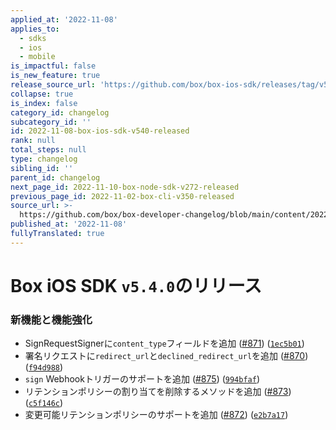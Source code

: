 ```yaml
---
applied_at: '2022-11-08'
applies_to:
  - sdks
  - ios
  - mobile
is_impactful: false
is_new_feature: true
release_source_url: 'https://github.com/box/box-ios-sdk/releases/tag/v5.4.0'
collapse: true
is_index: false
category_id: changelog
subcategory_id: ''
id: 2022-11-08-box-ios-sdk-v540-released
rank: null
total_steps: null
type: changelog
sibling_id: ''
parent_id: changelog
next_page_id: 2022-11-10-box-node-sdk-v272-released
previous_page_id: 2022-11-02-box-cli-v350-released
source_url: >-
  https://github.com/box/box-developer-changelog/blob/main/content/2022/11-08-box-ios-sdk-v540-released.md
published_at: '2022-11-08'
fullyTranslated: true
---
```

# Box iOS SDK `v5.4.0`のリリース

### 新機能と機能強化

* SignRequestSignerに`content_type`フィールドを追加 ([#871][1]) ([`1ec5b01`][2])
* 署名リクエストに`redirect_url`と`declined_redirect_url`を追加 ([#870][3]) ([`f94d988`][4])
* `sign` Webhookトリガーのサポートを追加 ([#875][5]) ([`994bfaf`][6])
* リテンションポリシーの割り当てを削除するメソッドを追加 ([#873][7]) ([`c5f146c`][8])
* 変更可能リテンションポリシーのサポートを追加 ([#872][9]) ([`e2b7a17`][10])

[1]: https://github.com/box/box-ios-sdk/issues/871

[2]: https://github.com/box/box-ios-sdk/commit/1ec5b0149f01cd3a18f5cba39b77e01678655932

[3]: https://github.com/box/box-ios-sdk/issues/870

[4]: https://github.com/box/box-ios-sdk/commit/f94d98862d2fdb2603f4684b963d29d04e0fdb3d

[5]: https://github.com/box/box-ios-sdk/issues/875

[6]: https://github.com/box/box-ios-sdk/commit/994bfaf3ead983f5014808f6c9e5ffe167ab8e42

[7]: https://github.com/box/box-ios-sdk/issues/873

[8]: https://github.com/box/box-ios-sdk/commit/c5f146c960bb1f940418975078d83fb63ff3bdec

[9]: https://github.com/box/box-ios-sdk/issues/872

[10]: https://github.com/box/box-ios-sdk/commit/e2b7a178c6592c9f7d1e7ce691c215680b3f45d0

